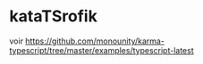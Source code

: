 # kataTSrofik

voir https://github.com/monounity/karma-typescript/tree/master/examples/typescript-latest
